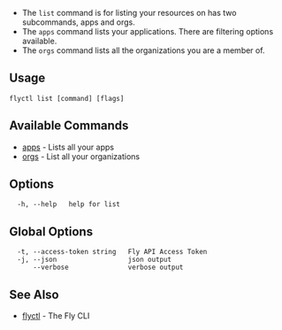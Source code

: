 * The `list` command is for listing your resources on has two subcommands, apps and orgs.  
* The `apps` command lists your applications. There are filtering options available.  
* The `orgs` command lists all the organizations you are a member of.

## Usage

~~~
flyctl list [command] [flags]
~~~

## Available Commands
* [apps](/docs/flyctl/list-apps/)	 - Lists all your apps
* [orgs](/docs/flyctl/list-orgs/)	 - List all your organizations

## Options

~~~
  -h, --help   help for list
~~~

## Global Options

~~~
  -t, --access-token string   Fly API Access Token
  -j, --json                  json output
      --verbose               verbose output
~~~

## See Also

* [flyctl](/docs/flyctl/help/)	 - The Fly CLI

